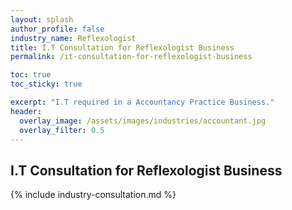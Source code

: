 ```yaml
---
layout: splash 
author_profile: false 
industry_name: Reflexologist
title: I.T Consultation for Reflexologist Business
permalink: /it-consultation-for-reflexologist-business

toc: true
toc_sticky: true

excerpt: "I.T required in a Accountancy Practice Business."
header:
  overlay_image: /assets/images/industries/accountant.jpg
  overlay_filter: 0.5 
---
```


## I.T Consultation for Reflexologist Business

{% include industry-consultation.md %}
